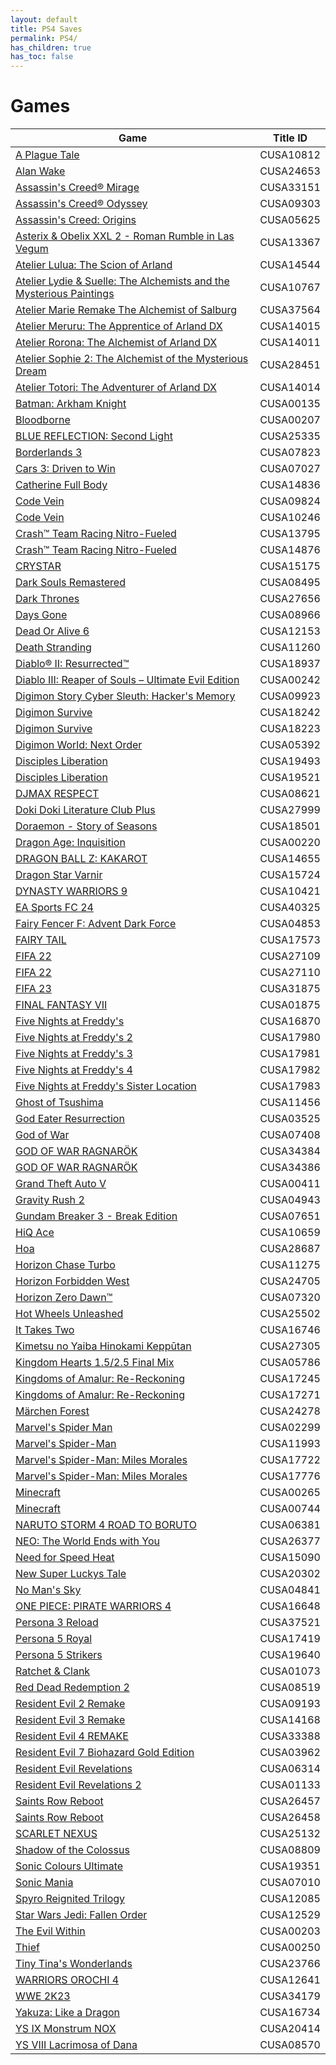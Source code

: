```yaml
---
layout: default
title: PS4 Saves
permalink: PS4/
has_children: true
has_toc: false
---
```

# Games

| Game | Title ID |
|------|----------|
| [A Plague Tale](CUSA10812/) | CUSA10812 |
| [Alan Wake](CUSA24653/) | CUSA24653 |
| [Assassin's Creed® Mirage](CUSA33151/) | CUSA33151 |
| [Assassin's Creed® Odyssey](CUSA09303/) | CUSA09303 |
| [Assassin's Creed: Origins](CUSA05625/) | CUSA05625 |
| [Asterix & Obelix XXL 2 - Roman Rumble in Las Vegum](CUSA13367/) | CUSA13367 |
| [Atelier Lulua: The Scion of Arland](CUSA14544/) | CUSA14544 |
| [Atelier Lydie & Suelle: The Alchemists and the Mysterious Paintings](CUSA10767/) | CUSA10767 |
| [Atelier Marie Remake The Alchemist of Salburg](CUSA37564/) | CUSA37564 |
| [Atelier Meruru: The Apprentice of Arland DX](CUSA14015/) | CUSA14015 |
| [Atelier Rorona: The Alchemist of Arland DX](CUSA14011/) | CUSA14011 |
| [Atelier Sophie 2: The Alchemist of the Mysterious Dream](CUSA28451/) | CUSA28451 |
| [Atelier Totori: The Adventurer of Arland DX](CUSA14014/) | CUSA14014 |
| [Batman: Arkham Knight](CUSA00135/) | CUSA00135 |
| [Bloodborne](CUSA00207/) | CUSA00207 |
| [BLUE REFLECTION: Second Light](CUSA25335/) | CUSA25335 |
| [Borderlands 3](CUSA07823/) | CUSA07823 |
| [Cars 3: Driven to Win](CUSA07027/) | CUSA07027 |
| [Catherine Full Body](CUSA14836/) | CUSA14836 |
| [Code Vein](CUSA09824/) | CUSA09824 |
| [Code Vein](CUSA10246/) | CUSA10246 |
| [Crash™ Team Racing Nitro-Fueled](CUSA13795/) | CUSA13795 |
| [Crash™ Team Racing Nitro-Fueled](CUSA14876/) | CUSA14876 |
| [CRYSTAR](CUSA15175/) | CUSA15175 |
| [Dark Souls Remastered](CUSA08495/) | CUSA08495 |
| [Dark Thrones](CUSA27656/) | CUSA27656 |
| [Days Gone](CUSA08966/) | CUSA08966 |
| [Dead Or Alive 6](CUSA12153/) | CUSA12153 |
| [Death Stranding](CUSA11260/) | CUSA11260 |
| [Diablo® II: Resurrected™](CUSA18937/) | CUSA18937 |
| [Diablo III: Reaper of Souls – Ultimate Evil Edition](CUSA00242/) | CUSA00242 |
| [Digimon Story Cyber Sleuth: Hacker's Memory](CUSA09923/) | CUSA09923 |
| [Digimon Survive](CUSA18242/) | CUSA18242 |
| [Digimon Survive](CUSA18223/) | CUSA18223 |
| [Digimon World: Next Order](CUSA05392/) | CUSA05392 |
| [Disciples Liberation](CUSA19493/) | CUSA19493 |
| [Disciples Liberation](CUSA19521/) | CUSA19521 |
| [DJMAX RESPECT](CUSA08621/) | CUSA08621 |
| [Doki Doki Literature Club Plus](CUSA27999/) | CUSA27999 |
| [Doraemon - Story of Seasons](CUSA18501/) | CUSA18501 |
| [Dragon Age: Inquisition](CUSA00220/) | CUSA00220 |
| [DRAGON BALL Z: KAKAROT](CUSA14655/) | CUSA14655 |
| [Dragon Star Varnir](CUSA15724/) | CUSA15724 |
| [DYNASTY WARRIORS 9](CUSA10421/) | CUSA10421 |
| [EA Sports FC 24](CUSA40325/) | CUSA40325 |
| [Fairy Fencer F: Advent Dark Force](CUSA04853/) | CUSA04853 |
| [FAIRY TAIL](CUSA17573/) | CUSA17573 |
| [FIFA 22](CUSA27109/) | CUSA27109 |
| [FIFA 22](CUSA27110/) | CUSA27110 |
| [FIFA 23](CUSA31875/) | CUSA31875 |
| [FINAL FANTASY VII](CUSA01875/) | CUSA01875 |
| [Five Nights at Freddy's](CUSA16870/) | CUSA16870 |
| [Five Nights at Freddy's 2](CUSA17980/) | CUSA17980 |
| [Five Nights at Freddy's 3](CUSA17981/) | CUSA17981 |
| [Five Nights at Freddy's 4](CUSA17982/) | CUSA17982 |
| [Five Nights at Freddy's Sister Location](CUSA17983/) | CUSA17983 |
| [Ghost of Tsushima](CUSA11456/) | CUSA11456 |
| [God Eater Resurrection](CUSA03525/) | CUSA03525 |
| [God of War](CUSA07408/) | CUSA07408 |
| [GOD OF WAR RAGNARÖK](CUSA34384/) | CUSA34384 |
| [GOD OF WAR RAGNARÖK](CUSA34386/) | CUSA34386 |
| [Grand Theft Auto V](CUSA00411/) | CUSA00411 |
| [Gravity Rush 2](CUSA04943/) | CUSA04943 |
| [Gundam Breaker 3 - Break Edition](CUSA07651/) | CUSA07651 |
| [HiQ Ace](CUSA10659/) | CUSA10659 |
| [Hoa](CUSA28687/) | CUSA28687 |
| [Horizon Chase Turbo](CUSA11275/) | CUSA11275 |
| [Horizon Forbidden West](CUSA24705/) | CUSA24705 |
| [Horizon Zero Dawn™](CUSA07320/) | CUSA07320 |
| [Hot Wheels Unleashed](CUSA25502/) | CUSA25502 |
| [It Takes Two](CUSA16746/) | CUSA16746 |
| [Kimetsu no Yaiba Hinokami Keppūtan](CUSA27305/) | CUSA27305 |
| [Kingdom Hearts 1.5/2.5 Final Mix](CUSA05786/) | CUSA05786 |
| [Kingdoms of Amalur: Re-Reckoning](CUSA17245/) | CUSA17245 |
| [Kingdoms of Amalur: Re-Reckoning](CUSA17271/) | CUSA17271 |
| [Märchen Forest](CUSA24278/) | CUSA24278 |
| [Marvel's Spider Man](CUSA02299/) | CUSA02299 |
| [Marvel's Spider-Man](CUSA11993/) | CUSA11993 |
| [Marvel's Spider-Man: Miles Morales](CUSA17722/) | CUSA17722 |
| [Marvel's Spider-Man: Miles Morales](CUSA17776/) | CUSA17776 |
| [Minecraft](CUSA00265/) | CUSA00265 |
| [Minecraft](CUSA00744/) | CUSA00744 |
| [NARUTO STORM 4 ROAD TO BORUTO](CUSA06381/) | CUSA06381 |
| [NEO: The World Ends with You](CUSA26377/) | CUSA26377 |
| [Need for Speed Heat](CUSA15090/) | CUSA15090 |
| [New Super Luckys Tale](CUSA20302/) | CUSA20302 |
| [No Man's Sky](CUSA04841/) | CUSA04841 |
| [ONE PIECE: PIRATE WARRIORS 4](CUSA16648/) | CUSA16648 |
| [Persona 3 Reload](CUSA37521/) | CUSA37521 |
| [Persona 5 Royal](CUSA17419/) | CUSA17419 |
| [Persona 5 Strikers](CUSA19640/) | CUSA19640 |
| [Ratchet & Clank](CUSA01073/) | CUSA01073 |
| [Red Dead Redemption 2](CUSA08519/) | CUSA08519 |
| [Resident Evil 2 Remake](CUSA09193/) | CUSA09193 |
| [Resident Evil 3 Remake](CUSA14168/) | CUSA14168 |
| [Resident Evil 4 REMAKE](CUSA33388/) | CUSA33388 |
| [Resident Evil 7 Biohazard Gold Edition](CUSA03962/) | CUSA03962 |
| [Resident Evil Revelations](CUSA06314/) | CUSA06314 |
| [Resident Evil Revelations 2](CUSA01133/) | CUSA01133 |
| [Saints Row Reboot](CUSA26457/) | CUSA26457 |
| [Saints Row Reboot](CUSA26458/) | CUSA26458 |
| [SCARLET NEXUS](CUSA25132/) | CUSA25132 |
| [Shadow of the Colossus](CUSA08809/) | CUSA08809 |
| [Sonic Colours Ultimate](CUSA19351/) | CUSA19351 |
| [Sonic Mania](CUSA07010/) | CUSA07010 |
| [Spyro Reignited Trilogy](CUSA12085/) | CUSA12085 |
| [Star Wars Jedi: Fallen Order](CUSA12529/) | CUSA12529 |
| [The Evil Within](CUSA00203/) | CUSA00203 |
| [Thief](CUSA00250/) | CUSA00250 |
| [Tiny Tina's Wonderlands](CUSA23766/) | CUSA23766 |
| [WARRIORS OROCHI 4](CUSA12641/) | CUSA12641 |
| [WWE 2K23](CUSA34179/) | CUSA34179 |
| [Yakuza: Like a Dragon](CUSA16734/) | CUSA16734 |
| [YS IX Monstrum NOX](CUSA20414/) | CUSA20414 |
| [YS VIII Lacrimosa of Dana](CUSA08570/) | CUSA08570 |
